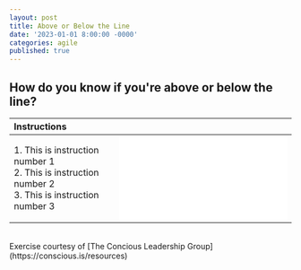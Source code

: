 ```yaml
---
layout: post
title: Above or Below the Line
date: '2023-01-01 8:00:00 -0000'
categories: agile
published: true
---
```

## How do you know if you're above or below the line?

|Instructions| |
|:---------|----------|
|1. This is instruction number 1 <br> 2. This is instruction number 2 <br> 3. This is instruction number 3 |<embed src="{{site.baseurl}}/assets/locating_yourself.pdf" type="application/pdf"/>|

<br>
Exercise courtesy of [The Concious Leadership Group](https://conscious.is/resources)